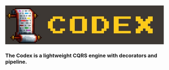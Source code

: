 ![CODEX](https://github.com/myGanter/Codex/blob/master/Images/codex-160.jpg)

### The Codex is a lightweight CQRS engine with decorators and pipeline.
